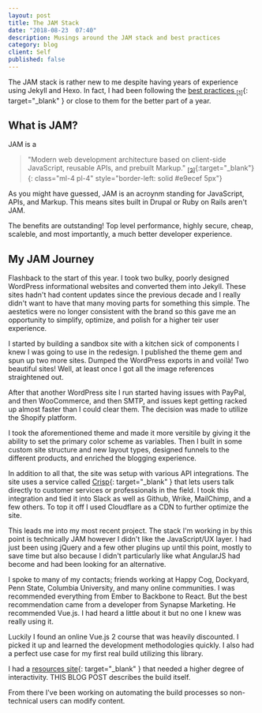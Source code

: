 ```yaml
---
layout: post
title: The JAM Stack
date: "2018-08-23  07:40"
description: Musings around the JAM stack and best practices
category: blog
client: Self
published: false
---
```


The JAM stack is rather new to me despite having years of experience using Jekyll and Hexo. In fact, I had been following the [best practices <sub>[1]</sub>](https://jamstack.org/best-practices/){: target="_blank" } or close to them for the better part of a year. 


## What is JAM?

JAM is a

> "Modern web development architecture based on client-side JavaScript, reusable APIs, and prebuilt Markup." [<sub>[2]</sub>](https://jamstack.org/){:target="_blank"}
{: class="ml-4 pl-4" style="border-left: solid #e9ecef 5px"}

As you might have guessed, JAM is an acroynm standing for JavaScript, APIs, and Markup. This means sites built in Drupal or Ruby on Rails aren't JAM.

The benefits are outstanding! Top level performance, highly secure, cheap, scaleble, and most importantly, a much better developer experience. 

## My JAM Journey

Flashback to the start of this year. I took two bulky, poorly designed WordPress informational websites and converted them into Jekyll. These sites hadn't had content updates since the previous decade and I really didn't want to have that many moving parts for something this simple. The aestetics were no longer consistent with the brand so this gave me an opportunity to simplify, optimize, and polish for a higher teir user experience.

I started by building a sandbox site with a kitchen sick of components I knew I was going to use in the redesign. I published the theme gem and spun up two more sites. Dumped the WordPress exports in and voilà! Two beautiful sites! Well, at least once I got all the image references straightened out.

After that another WordPress site I run started having issues with PayPal, and then WooCommerce, and then SMTP, and issues kept getting racked up almost faster than I could clear them. The decision was made to utilize the Shopify platform.

I took the aforementioned theme and made it more versitile by giving it the ability to set the primary color scheme as variables. Then I built in some custom site structure and new layout types, designed funnels to the different products, and enriched the blogging experience. 

In addition to all that, the site was setup with various API integrations. The site uses a service called [Crisp](https://crisp.chat/en/){: target="_blank" } that lets users talk directly to customer services or professionals in the field. I took this integration and tied it into Slack as well as Github, Wrike, MailChimp, and a few others. To top it off I used Cloudflare as a CDN to further optimize the site.

This leads me into my most recent project. The stack I'm working in by this point is technically JAM however I didn't like the JavaScript/UX layer. I had just been using jQuery and a few other plugins up until this point, mostly to save time but also because I didn't particularly like what AngularJS had become and had been looking for an alternative.

I spoke to many of my contacts; friends working at Happy Cog, Dockyard, Penn State, Columbia University, and many online communities. I was recommended everything from Ember to Backbone to React. But the best recommendation came from a developer from Synapse Marketing. He recommended Vue.js. I had heard a little about it but no one I knew was really using it.

Luckily I found an online Vue.js 2 course that was heavily discounted. I picked it up and learned the development methodologies quickly. I also had a perfect use case for my first real build utilizing this library.

I had a [resources site](https://resources.solarinnovations.com/){: target="_blank" } that needed a higher degree of interactivity. THIS BLOG POST describes the build itself. 

From there I've been working on automating the build processes so non-technical users can modify content.






